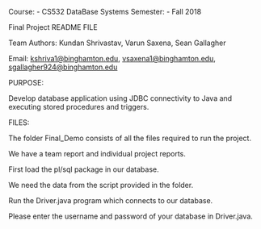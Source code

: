 Course: - CS532 DataBase Systems Semester: - Fall 2018

Final Project README FILE

Team Authors: Kundan Shrivastav, Varun Saxena, Sean Gallagher

Email: kshriva1@binghamton.edu, vsaxena1@binghamton.edu, sgallagher924@binghamton.edu

PURPOSE:

Develop database application using JDBC connectivity to Java and executing stored procedures and triggers.

FILES:

The folder Final_Demo consists of all the files required to run the project.

We have a team report and individual project reports.

First load the pl/sql package in our database. 

We need the data from the script provided in the folder.

Run the Driver.java program which connects to our database.

Please enter the username and password of your database in Driver.java.





